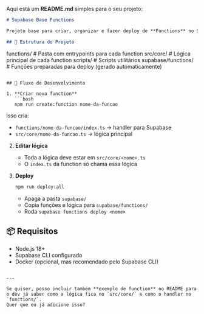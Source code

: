 Aqui está um **README.md** simples para o seu projeto:

```markdown
# Supabase Base Functions

Projeto base para criar, organizar e fazer deploy de **Functions** no Supabase com separação entre a lógica de negócio (`src/core`) e o código de entrada (`functions`).

## 📂 Estrutura do Projeto
```

functions/ # Pasta com entrypoints para cada function
src/core/ # Lógica principal de cada function
scripts/ # Scripts utilitários
supabase/functions/ # Funções preparadas para deploy (gerado automaticamente)

````

## 🚀 Fluxo de Desenvolvimento

1. **Criar nova function**
   ```bash
   npm run create:function nome-da-funcao
````

Isso cria:

- `functions/nome-da-funcao/index.ts` → handler para Supabase
- `src/core/nome-da-funcao.ts` → lógica principal

2. **Editar lógica**

   - Toda a lógica deve estar em `src/core/<nome>.ts`
   - O `index.ts` da function só chama essa lógica

3. **Deploy**

   ```bash
   npm run deploy:all
   ```

   - Apaga a pasta `supabase/`
   - Copia funções e lógica para `supabase/functions/`
   - Roda `supabase functions deploy <nome>`

## 📦 Requisitos

- Node.js 18+
- Supabase CLI configurado
- Docker (opcional, mas recomendado pelo Supabase CLI)

```

---

Se quiser, posso incluir também **exemplo de function** no README para o dev já saber como a lógica fica no `src/core/` e como o handler no `functions/`.
Quer que eu já adicione isso?
```

